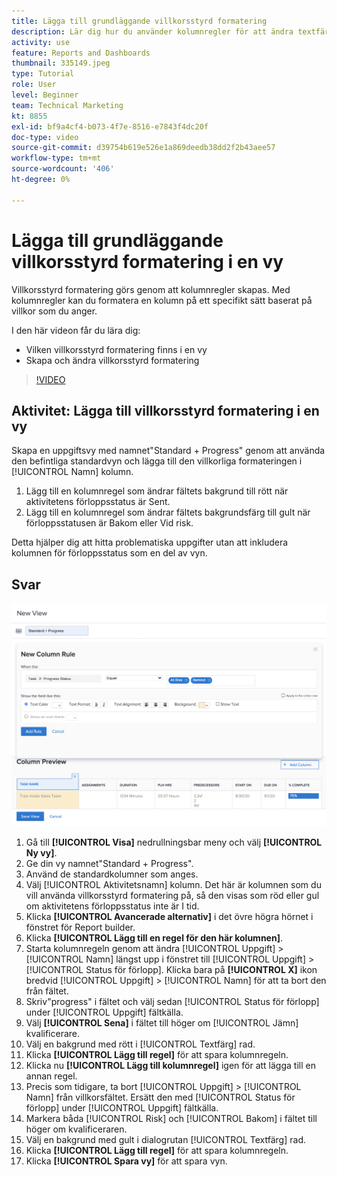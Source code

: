 ```yaml
---
title: Lägga till grundläggande villkorsstyrd formatering
description: Lär dig hur du använder kolumnregler för att ändra textfärg, formatering och bakgrundsfärger i en rapport eller vy, baserat på villkor som du anger.
activity: use
feature: Reports and Dashboards
thumbnail: 335149.jpeg
type: Tutorial
role: User
level: Beginner
team: Technical Marketing
kt: 8855
exl-id: bf9a4cf4-b073-4f7e-8516-e7843f4dc20f
doc-type: video
source-git-commit: d39754b619e526e1a869deedb38dd2f2b43aee57
workflow-type: tm+mt
source-wordcount: '406'
ht-degree: 0%

---
```


# Lägga till grundläggande villkorsstyrd formatering i en vy

Villkorsstyrd formatering görs genom att kolumnregler skapas. Med kolumnregler kan du formatera en kolumn på ett specifikt sätt baserat på villkor som du anger.

I den här videon får du lära dig:

* Vilken villkorsstyrd formatering finns i en vy
* Skapa och ändra villkorsstyrd formatering

>[!VIDEO](https://video.tv.adobe.com/v/335149/?quality=12)

## Aktivitet: Lägga till villkorsstyrd formatering i en vy

Skapa en uppgiftsvy med namnet&quot;Standard + Progress&quot; genom att använda den befintliga standardvyn och lägga till den villkorliga formateringen i [!UICONTROL Namn] kolumn.

1. Lägg till en kolumnregel som ändrar fältets bakgrund till rött när aktivitetens förloppsstatus är Sent.
1. Lägg till en kolumnregel som ändrar fältets bakgrundsfärg till gult när förloppsstatusen är Bakom eller Vid risk.

Detta hjälper dig att hitta problematiska uppgifter utan att inkludera kolumnen för förloppsstatus som en del av vyn.

## Svar

![En bild av skärmen för att skapa en ny kolumnregel](assets/conditional-formatting-exercise.png)

1. Gå till **[!UICONTROL Visa]** nedrullningsbar meny och välj **[!UICONTROL Ny vy]**.
1. Ge din vy namnet&quot;Standard + Progress&quot;.
1. Använd de standardkolumner som anges.
1. Välj [!UICONTROL Aktivitetsnamn] kolumn. Det här är kolumnen som du vill använda villkorsstyrd formatering på, så den visas som röd eller gul om aktivitetens förloppsstatus inte är I tid.
1. Klicka **[!UICONTROL Avancerade alternativ]** i det övre högra hörnet i fönstret för Report builder.
1. Klicka **[!UICONTROL Lägg till en regel för den här kolumnen]**.
1. Starta kolumnregeln genom att ändra [!UICONTROL Uppgift] > [!UICONTROL Namn] längst upp i fönstret till [!UICONTROL Uppgift] > [!UICONTROL Status för förlopp]. Klicka bara på **[!UICONTROL X]** ikon bredvid [!UICONTROL Uppgift] > [!UICONTROL Namn] för att ta bort den från fältet.
1. Skriv&quot;progress&quot; i fältet och välj sedan [!UICONTROL Status för förlopp] under [!UICONTROL Uppgift] fältkälla.
1. Välj **[!UICONTROL Sena]** i fältet till höger om [!UICONTROL Jämn] kvalificerare.
1. Välj en bakgrund med rött i [!UICONTROL Textfärg] rad.
1. Klicka **[!UICONTROL Lägg till regel]** för att spara kolumnregeln.
1. Klicka nu **[!UICONTROL Lägg till kolumnregel]** igen för att lägga till en annan regel.
1. Precis som tidigare, ta bort [!UICONTROL Uppgift] > [!UICONTROL Namn] från villkorsfältet. Ersätt den med [!UICONTROL Status för förlopp] under [!UICONTROL Uppgift] fältkälla.
1. Markera båda [!UICONTROL Risk] och [!UICONTROL Bakom] i fältet till höger om kvalificeraren.
1. Välj en bakgrund med gult i dialogrutan [!UICONTROL Textfärg] rad.
1. Klicka **[!UICONTROL Lägg till regel]** för att spara kolumnregeln.
1. Klicka **[!UICONTROL Spara vy]** för att spara vyn.
